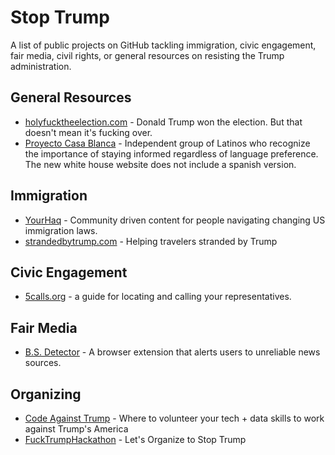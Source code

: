 # Stop Trump

A list of public projects on GitHub tackling immigration, civic engagement, fair media, civil rights, or general resources on resisting the Trump administration.

## General Resources

- [holyfucktheelection.com](https://github.com/csb324/holyfucktheelectionistomorrow) - Donald Trump won the election. But that doesn't mean it's fucking over.
- [Proyecto Casa Blanca](http://proyectocasablanca.com/) - Independent group of Latinos who recognize the importance of staying informed regardless of language preference. The new white house website does not include a spanish version. 

## Immigration

- [YourHaq](https://github.com/aymannadeem/yourhaq) - Community driven content for people navigating changing US immigration laws.
- [strandedbytrump.com](https://github.com/RichardLitt/stranded-by-trump) - Helping travelers stranded by Trump

## Civic Engagement

- [5calls.org](https://github.com/5calls/5calls) - a guide for locating and calling your representatives.

## Fair Media

- [B.S. Detector](https://github.com/bs-detector/bs-detector) - A browser extension that alerts users to unreliable news sources.

## Organizing

- [Code Against Trump](https://github.com/katerabinowitz/Code-Against-Trump) - Where to volunteer your tech + data skills to work against Trump's America
- [FuckTrumpHackathon](https://github.com/kscottz/FuckTrumpHackathon) - Let's Organize to Stop Trump
